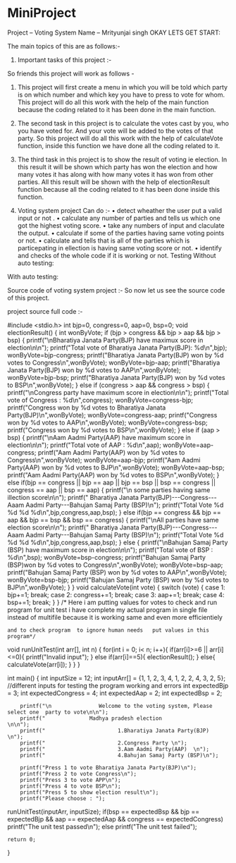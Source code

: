 # MiniProject
Project – Voting System
Name – Mrityunjai singh
                                                                                                                                                 OKAY LETS GET START:


The main topics of this are as follows:-

1. Important tasks of this project :-

So friends this project will work as follows -

1. This project will first create a menu in which you will be told which party is on which number and which key you have to press to vote for whom. This project will do all this work with the help of the main function because the coding related to it has been done in the main function.

2. The second task in this project is to calculate the votes cast by you, who you have voted for. And your vote will be added to the votes of that party. So this project will do all this work with the help of calculateVote function, inside this function we have done all the coding related to it.

3. The third task in this project is to show the result of voting ie election. In this result it will be shown which party has won the election and how many votes it has along with how many votes it has won from other parties. All this result will be shown with the help of electionResult function because all the coding related to it has been done inside this function.


2. Voting system project Can do :-
•	detect wheather the user put a valid input or not .
•	 calculate any number of parties and tells us which one got the highest voting score.
•	take any numbers of input and claculate the output.
•	calculate if some of the parties having same voting points or not.
•	calculate and tells that is all of the parties which is particepating in ellection is having same voting score or not.
•	identify and checks of the whole code if it is working or not.
                       Testing
Without auto testing:
 






With auto testing:
 
 Source code of voting system project :-
So now let us see the source code of this project.

project source full code :-

#include <stdio.h>
int bjp=0, congress=0, aap=0, bsp=0;
void electionResult()
{
    int wonByVote;
    if (bjp > congress && bjp > aap && bjp > bsp)
    {
        printf("\nBharatiya Janata Party(BJP) have maximux score in election\n\n");
        printf("Total vote of Bharatiya Janata Party(BJP): %d\n",bjp);
        wonByVote=bjp-congress;
        printf("Bharatiya Janata Party(BJP) won by %d votes to Congress\n",wonByVote);
        wonByVote=bjp-aap;
        printf("Bharatiya Janata Party(BJP) won by %d votes to AAP\n",wonByVote);
        wonByVote=bjp-bsp;
        printf("Bharatiya Janata Party(BJP) won by %d votes to BSP\n",wonByVote);
    }
    else if (congress > aap && congress > bsp)
    {
        printf("\nCongress party have maximum score in election\n\n");
        printf("Total vote of Congress : %d\n",congress);
        wonByVote=congress-bjp;
        printf("Congress won by %d votes to Bharatiya Janata Party(BJP)\n",wonByVote);
        wonByVote=congress-aap;
        printf("Congress won by %d votes to AAP\n",wonByVote);
        wonByVote=congress-bsp;
        printf("Congress won by %d votes to BSP\n",wonByVote);
    }
    else if (aap > bsp)
    {
        printf("\nAam Aadmi Party(AAP)  have maximum score in election\n\n");
        printf("Total vote of AAP : %d\n",aap);
        wonByVote=aap-congress;
        printf("Aam Aadmi Party(AAP)  won by %d votes to Congress\n",wonByVote);
        wonByVote=aap-bjp;
        printf("Aam Aadmi Party(AAP)  won by %d votes to BJP\n",wonByVote);
        wonByVote=aap-bsp;
        printf("Aam Aadmi Party(AAP)  won by %d votes to BSP\n",wonByVote);
    }
     else if(bjp == congress || bjp == aap || bjp == bsp || bsp == congress || congress == aap || bsp == aap)
    {
        printf("\n some parties having same illection score\n\n");
        printf("            Bharatiya Janata Party(BJP)---Congress---Aaam Aadmi Party---Bahujan Samaj Party (BSP)\n");
        printf("Total Vote   %d       %d        %d     %d\n",bjp,congress,aap,bsp);
    }
    else if(bjp == congress && bjp == aap && bjp == bsp && bsp == congress)
    {
        printf("\nAll parties have same election score\n\n");
        printf("            Bharatiya Janata Party(BJP)---Congress---Aaam Aadmi Party---Bahujan Samaj Party (BSP)\n");
        printf("Total Vote   %d       %d        %d     %d\n",bjp,congress,aap,bsp);
    }
    else
    {
        printf("\nBahujan Samaj Party (BSP) have maximum score in election\n\n");
        printf("Total vote of BSP : %d\n",bsp);
        wonByVote=bsp-congress;
        printf("Bahujan Samaj Party (BSP)won by %d votes to Congress\n",wonByVote);
        wonByVote=bsp-aap;
        printf("Bahujan Samaj Party (BSP) won by %d votes to AAP\n",wonByVote);
        wonByVote=bsp-bjp;
        printf("Bahujan Samaj Party (BSP) won by %d votes to BJP\n",wonByVote);
    }
}
void calculateVote(int vote)
{
    switch (vote)
    {
    case 1:
        bjp+=1;
        break;
    case 2:
        congress+=1;
        break;
    case 3:
        aap+=1;
        break;
    case 4:
        bsp+=1;
        break;
    }
}
/* Here i am putting values for votes to check and run program for unit test 
   i have complete my actual program in single file instead of multifile because it is working same and even more efficientiely
    
    and to check program  to ignore human needs   put values in this program*/
void runUnitTest(int arr[], int n) {
    for(int i = 0; i< n; i++){
        if(arr[i]>=6 || arr[i]<=0){
            printf("Invalid input");
        }
        else if(arr[i]==5){
            electionResult();
        }
        else{
            calculateVote(arr[i]);
        }
    }
}
 
 
int main()
{
    int inputSize = 12;
    int inputArr[] = {1, 1, 2, 3, 4, 1, 2, 2, 4, 3, 2, 5}; //different inputs for testing the program working and errors
    int expectedBjp = 3;
    int expectedCongress = 4;
    int expectedAap = 2;
    int expectedBsp = 2;
   
   
   
        printf("\n               Welcome to the voting system, Please select one  party to vote\n\n");
        printf("              Madhya pradesh election                        \n\n");
        printf("                       1.Bharatiya Janata Party(BJP)   \n");
        printf("                       2.Congress Party \n");
        printf("                       3.Aam Aadmi Party(AAP)  \n");
        printf("                       4.Bahujan Samaj Party (BSP)\n");
       
        printf("Press 1 to vote Bharatiya Janata Party(BJP)\n");
        printf("Press 2 to vote Congress\n");
        printf("Press 3 to vote APP\n");
        printf("Press 4 to vote BSP\n");
        printf("Press 5 to show election result\n");
        printf("Please choose : ");
   runUnitTest(inputArr, inputSize);
   if(bsp == expectedBsp && bjp == expectedBjp && aap == expectedAap && congress == expectedCongress)
   printf("The unit test passed\n");
   else
   printf("The unit test failed");
   
     
   
    return 0;
}
